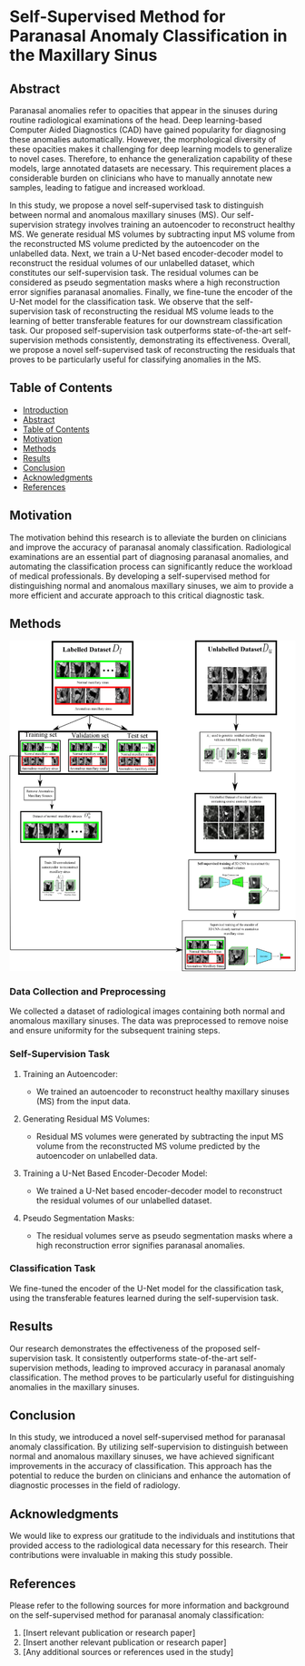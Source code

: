 # Self-Supervised Method for Paranasal Anomaly Classification in the Maxillary Sinus

## Abstract

Paranasal anomalies refer to opacities that appear in the sinuses during routine radiological examinations of the head. Deep learning-based Computer Aided Diagnostics (CAD) have gained popularity for diagnosing these anomalies automatically. However, the morphological diversity of these opacities makes it challenging for deep learning models to generalize to novel cases. Therefore, to enhance the generalization capability of these models, large annotated datasets are necessary. This requirement places a considerable burden on clinicians who have to manually annotate new samples, leading to fatigue and increased workload.

In this study, we propose a novel self-supervised task to distinguish between normal and anomalous maxillary sinuses (MS). Our self-supervision strategy involves training an autoencoder to reconstruct healthy MS. We generate residual MS volumes by subtracting input MS volume from the reconstructed MS volume predicted by the autoencoder on the unlabelled data. Next, we train a U-Net based encoder-decoder model to reconstruct the residual volumes of our unlabelled dataset, which constitutes our self-supervision task. The residual volumes can be considered as pseudo segmentation masks where a high reconstruction error signifies paranasal anomalies. Finally, we fine-tune the encoder of the U-Net model for the classification task. We observe that the self-supervision task of reconstructing the residual MS volume leads to the learning of better transferable features for our downstream classification task. Our proposed self-supervision task outperforms state-of-the-art self-supervision methods consistently, demonstrating its effectiveness. Overall, we propose a novel self-supervised task of reconstructing the residuals that proves to be particularly useful for classifying anomalies in the MS.

## Table of Contents

- [Introduction](#self-supervised-method-for-paranasal-anomaly-classification)
- [Abstract](#abstract)
- [Table of Contents](#table-of-contents)
- [Motivation](#motivation)
- [Methods](#methods)
- [Results](#results)
- [Conclusion](#conclusion)
- [Acknowledgments](#acknowledgments)
- [References](#references)

## Motivation

The motivation behind this research is to alleviate the burden on clinicians and improve the accuracy of paranasal anomaly classification. Radiological examinations are an essential part of diagnosing paranasal anomalies, and automating the classification process can significantly reduce the workload of medical professionals. By developing a self-supervised method for distinguishing normal and anomalous maxillary sinuses, we aim to provide a more efficient and accurate approach to this critical diagnostic task.

## Methods

![Data Processing Pipeline](DataProcessing.png)


### Data Collection and Preprocessing

We collected a dataset of radiological images containing both normal and anomalous maxillary sinuses. The data was preprocessed to remove noise and ensure uniformity for the subsequent training steps.

### Self-Supervision Task

1. Training an Autoencoder:
   - We trained an autoencoder to reconstruct healthy maxillary sinuses (MS) from the input data.

2. Generating Residual MS Volumes:
   - Residual MS volumes were generated by subtracting the input MS volume from the reconstructed MS volume predicted by the autoencoder on unlabelled data.

3. Training a U-Net Based Encoder-Decoder Model:
   - We trained a U-Net based encoder-decoder model to reconstruct the residual volumes of our unlabelled dataset.

4. Pseudo Segmentation Masks:
   - The residual volumes serve as pseudo segmentation masks where a high reconstruction error signifies paranasal anomalies.

### Classification Task

We fine-tuned the encoder of the U-Net model for the classification task, using the transferable features learned during the self-supervision task.

## Results

Our research demonstrates the effectiveness of the proposed self-supervision task. It consistently outperforms state-of-the-art self-supervision methods, leading to improved accuracy in paranasal anomaly classification. The method proves to be particularly useful for distinguishing anomalies in the maxillary sinuses.

## Conclusion

In this study, we introduced a novel self-supervised method for paranasal anomaly classification. By utilizing self-supervision to distinguish between normal and anomalous maxillary sinuses, we have achieved significant improvements in the accuracy of classification. This approach has the potential to reduce the burden on clinicians and enhance the automation of diagnostic processes in the field of radiology.

## Acknowledgments

We would like to express our gratitude to the individuals and institutions that provided access to the radiological data necessary for this research. Their contributions were invaluable in making this study possible.

## References

Please refer to the following sources for more information and background on the self-supervised method for paranasal anomaly classification:

1. [Insert relevant publication or research paper]
2. [Insert another relevant publication or research paper]
3. [Any additional sources or references used in the study]
